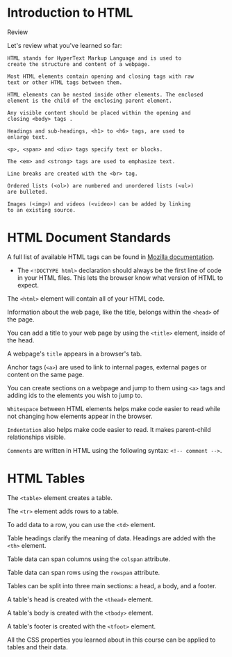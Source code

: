 # Introduction to HTML
Review

Let's review what you've learned so far:

    HTML stands for HyperText Markup Language and is used to
    create the structure and content of a webpage.

    Most HTML elements contain opening and closing tags with raw
    text or other HTML tags between them.

    HTML elements can be nested inside other elements. The enclosed
    element is the child of the enclosing parent element.

    Any visible content should be placed within the opening and
    closing <body> tags .

    Headings and sub-headings, <h1> to <h6> tags, are used to
    enlarge text.

    <p>, <span> and <div> tags specify text or blocks.

    The <em> and <strong> tags are used to emphasize text.

    Line breaks are created with the <br> tag.

    Ordered lists (<ol>) are numbered and unordered lists (<ul>)
    are bulleted.

    Images (<img>) and videos (<video>) can be added by linking
    to an existing source.

# HTML Document Standards
A full list of available HTML tags can be found in [Mozilla documentation](https://developer.mozilla.org/en-US/docs/Web/HTML/Element).

- The `<!DOCTYPE html>` declaration should always be the first line of
code in your HTML files. This lets the browser know what version of
HTML to expect.

The `<html>` element will contain all of your HTML code.

Information about the web page, like the title, belongs within the
`<head>` of the page.

You can add a title to your web page by using the `<title>` element,
inside of the head.

A webpage's `title` appears in a browser's tab.

Anchor tags (`<a>`) are used to link to internal pages, external
pages or content on the same page.

You can create sections on a webpage and jump to them using `<a>` tags
and adding ids to the elements you wish to jump to.

`Whitespace` between HTML elements helps make code easier to read while
not changing how elements appear in the browser.

`Indentation` also helps make code easier to read. It makes parent-child
relationships visible.

`Comments` are written in HTML using the following syntax:
`<!-- comment -->`.

# HTML Tables
The `<table>` element creates a table.

The `<tr>` element adds rows to a table.

To add data to a row, you can use the `<td>` element.

Table headings clarify the meaning of data. Headings are added with
the `<th>` element.

Table data can span columns using the `colspan` attribute.

Table data can span rows using the `rowspan` attribute.

Tables can be split into three main sections: a head, a body, and a
footer.

A table's head is created with the `<thead>` element.

A table's body is created with the `<tbody>` element.

A table's footer is created with the `<tfoot>` element.

All the CSS properties you learned about in this course can be applied
to tables and their data.
